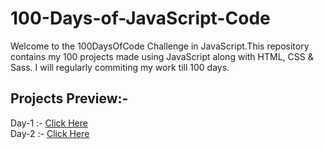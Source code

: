 # 100-Days-of-JavaScript-Code
Welcome to the 100DaysOfCode Challenge in JavaScript.This repository contains my 100 projects made using JavaScript along with HTML, CSS & Sass. I will regularly commiting my work till 100 days.

## Projects Preview:-
Day-1 :- [Click Here](https://sajalsatsangi.github.io/100-Days-of-JavaScript-Code/Day1-Day10/Day1/index.html) <br/>
Day-2 :- [Click Here](https://sajalsatsangi.github.io/100-Days-of-JavaScript-Code/Day1-Day10/Day2/index.html)
